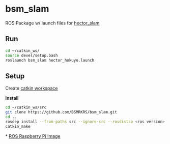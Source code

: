 # bsm_slam

ROS Package w/ launch files for [hector_slam](https://github.com/tu-darmstadt-ros-pkg/hector_slam)

## Run

```bash
cd ~/catkin_ws/
source devel/setup.bash
roslaunch bsm_slam hector_hokuyo.launch
```

## Setup

Create [catkin workspace](http://wiki.ros.org/catkin/Tutorials/create_a_workspace)

**Install**
```bash
cd ~/catkin_ws/src
git clone https://github.com/BSMRKRS/bsm_slam.git
cd ..
rosdep install --from-paths src --ignore-src --rosdistro <ros version>
catkin_make
```

\* [ROS Raspberry Pi Image](https://downloads.ubiquityrobotics.com/pi.html)
